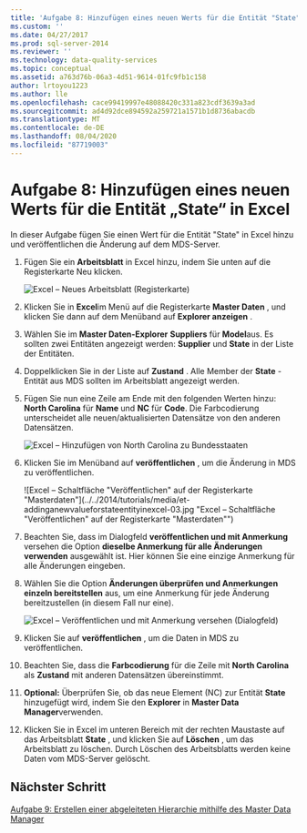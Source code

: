 ```yaml
---
title: 'Aufgabe 8: Hinzufügen eines neuen Werts für die Entität "State" in Excel | Microsoft-Dokumentation'
ms.custom: ''
ms.date: 04/27/2017
ms.prod: sql-server-2014
ms.reviewer: ''
ms.technology: data-quality-services
ms.topic: conceptual
ms.assetid: a763d76b-06a3-4d51-9614-01fc9fb1c158
author: lrtoyou1223
ms.author: lle
ms.openlocfilehash: cace99419997e48088420c331a823cdf3639a3ad
ms.sourcegitcommit: ad4d92dce894592a259721a1571b1d8736abacdb
ms.translationtype: MT
ms.contentlocale: de-DE
ms.lasthandoff: 08/04/2020
ms.locfileid: "87719003"
---
```

# <a name="task-8-adding-a-new-value-for-state-entity-in-excel"></a>Aufgabe 8: Hinzufügen eines neuen Werts für die Entität „State“ in Excel
  In dieser Aufgabe fügen Sie einen Wert für die Entität "State" in Excel hinzu und veröffentlichen die Änderung auf dem MDS-Server.  
  
1.  Fügen Sie ein **Arbeitsblatt** in Excel hinzu, indem Sie unten auf die Registerkarte Neu klicken.  
  
     ![Excel – Neues Arbeitsblatt (Registerkarte)](../../2014/tutorials/media/et-addinganewvalueforstateentityinexcel-01.jpg "Excel – Neues Arbeitsblatt (Registerkarte)")  
  
2.  Klicken Sie in **Excel**im Menü auf die Registerkarte **Master Daten** , und klicken Sie dann auf dem Menüband auf **Explorer anzeigen** .  
  
3.  Wählen Sie im **Master Daten-Explorer** **Suppliers** für **Model**aus. Es sollten zwei Entitäten angezeigt werden: **Supplier** und **State** in der Liste der Entitäten.  
  
4.  Doppelklicken Sie in der Liste auf **Zustand** . Alle Member der **State** -Entität aus MDS sollten im Arbeitsblatt angezeigt werden.  
  
5.  Fügen Sie nun eine Zeile am Ende mit den folgenden Werten hinzu: **North Carolina** für **Name** und **NC** für **Code**. Die Farbcodierung unterscheidet alle neuen/aktualisierten Datensätze von den anderen Datensätzen.  
  
     ![Excel – Hinzufügen von North Carolina zu Bundesstaaten](../../2014/tutorials/media/et-addinganewvalueforstateentityinexcel-02.jpg "Excel – Hinzufügen von North Carolina zu Bundesstaaten")  
  
6.  Klicken Sie im Menüband auf **veröffentlichen** , um die Änderung in MDS zu veröffentlichen.  
  
     ![Excel – Schaltfläche "Veröffentlichen" auf der Registerkarte "Masterdaten"](../../2014/tutorials/media/et-addinganewvalueforstateentityinexcel-03.jpg "Excel – Schaltfläche "Veröffentlichen" auf der Registerkarte "Masterdaten"")  
  
7.  Beachten Sie, dass im Dialogfeld **veröffentlichen und mit Anmerkung** versehen die Option **dieselbe Anmerkung für alle Änderungen verwenden** ausgewählt ist. Hier können Sie eine einzige Anmerkung für alle Änderungen eingeben.  
  
8.  Wählen Sie die Option **Änderungen überprüfen und Anmerkungen einzeln bereitstellen** aus, um eine Anmerkung für jede Änderung bereitzustellen (in diesem Fall nur eine).  
  
     ![Excel – Veröffentlichen und mit Anmerkung versehen (Dialogfeld)](../../2014/tutorials/media/et-addinganewvalueforstateentityinexcel-04.jpg "Excel – Veröffentlichen und mit Anmerkung versehen (Dialogfeld)")  
  
9. Klicken Sie auf **veröffentlichen** , um die Daten in MDS zu veröffentlichen.  
  
10. Beachten Sie, dass die **Farbcodierung** für die Zeile mit **North Carolina** als **Zustand** mit anderen Datensätzen übereinstimmt.  
  
11. **Optional:** Überprüfen Sie, ob das neue Element (NC) zur Entität **State** hinzugefügt wird, indem Sie den **Explorer** in **Master Data Manager**verwenden.  
  
12. Klicken Sie in Excel im unteren Bereich mit der rechten Maustaste auf das Arbeitsblatt **State** , und klicken Sie auf **Löschen** , um das Arbeitsblatt zu löschen. Durch Löschen des Arbeitsblatts werden keine Daten vom MDS-Server gelöscht.  
  
## <a name="next-step"></a>Nächster Schritt  
 [Aufgabe 9: Erstellen einer abgeleiteten Hierarchie mithilfe des Master Data Manager](../../2014/tutorials/task-9-creating-a-derived-hierarchy-using-master-data-manager.md)  
  
  
